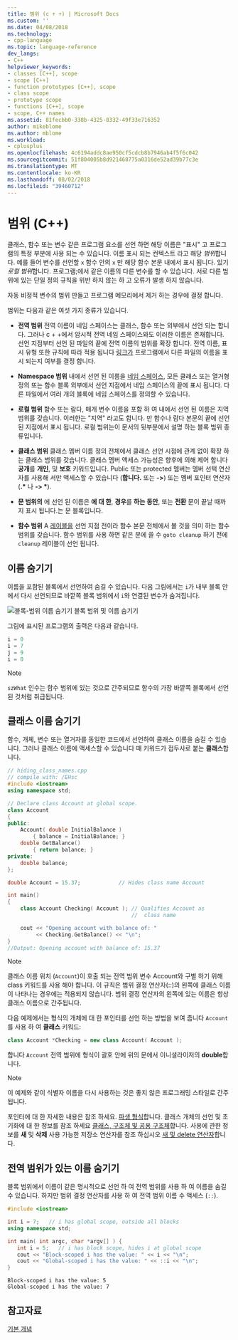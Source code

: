 ```yaml
---
title: 범위 (c + +) | Microsoft Docs
ms.custom: ''
ms.date: 04/08/2018
ms.technology:
- cpp-language
ms.topic: language-reference
dev_langs:
- C++
helpviewer_keywords:
- classes [C++], scope
- scope [C++]
- function prototypes [C++], scope
- class scope
- prototype scope
- functions [C++], scope
- scope, C++ names
ms.assetid: 81fecbb0-338b-4325-8332-49f33e716352
author: mikeblome
ms.author: mblome
ms.workload:
- cplusplus
ms.openlocfilehash: 4c6194addc8ae950cf5cdcb8b7946ab4f5f6c042
ms.sourcegitcommit: 51f804005b8d921468775a0316de52ad39b77c3e
ms.translationtype: MT
ms.contentlocale: ko-KR
ms.lasthandoff: 08/02/2018
ms.locfileid: "39460712"
---
```

# <a name="scope-c"></a>범위 (C++)

클래스, 함수 또는 변수 같은 프로그램 요소를 선언 하면 해당 이름은 "표시" 고 프로그램의 특정 부분에 사용 되는 수 있습니다. 이름 표시 되는 컨텍스트 라고 해당 *범위*합니다. 예를 들어 변수를 선언할 `x` 함수 안의 `x` 만 해당 함수 본문 내에서 표시 됩니다. 있기 *로컬 범위*합니다. 프로그램;에서 같은 이름의 다른 변수를 할 수 있습니다. 서로 다른 범위에 있는 단일 정의 규칙을 위반 하지 않는 하 고 오류가 발생 하지 않습니다.

자동 비정적 변수의 범위 만들고 프로그램 메모리에서 제거 하는 경우에 결정 합니다. 

범위는 다음과 같은 여섯 가지 종류가 있습니다.

- **전역 범위** 전역 이름이 네임 스페이스는 클래스, 함수 또는 외부에서 선언 되는 합니다. 그러나 c + +에서 암시적 전역 네임 스페이스와도 이러한 이름은 존재합니다. 선언 지점부터 선언 된 파일의 끝에 전역 이름의 범위를 확장 합니다. 전역 이름, 표시 유형 또한 규칙에 따라 적용 됩니다 [링크가](program-and-linkage-cpp.md) 프로그램에서 다른 파일의 이름을 표시 되는지 여부를 결정 합니다.

- **Namespace 범위** 내에서 선언 된 이름을 [네임 스페이스](namespaces-cpp.md), 모든 클래스 또는 열거형 정의 또는 함수 블록 외부에서 선언 지점에서 네임 스페이스의 끝에 표시 됩니다. 다른 파일에서 여러 개의 블록에 네임 스페이스를 정의할 수 있습니다.

- **로컬 범위** 함수 또는 람다, 매개 변수 이름을 포함 하 여 내에서 선언 된 이름은 지역 범위를 갖습니다. 이러한는 "지역" 라고도 합니다. 만 함수나 람다 본문의 끝에 선언 된 지점에서 표시 됩니다. 로컬 범위는이 문서의 뒷부분에서 설명 하는 블록 범위 종류입니다.

- **클래스 범위** 클래스 멤버 이름 정의 전체에서 클래스 선언 시점에 관계 없이 확장 하는 클래스 범위를 갖습니다. 클래스 멤버 액세스 가능성은 향후에 의해 제어 합니다 **공개**를 **개인**, 및 **보호** 키워드입니다. Public 또는 protected 멤버는 멤버 선택 연산자를 사용해 서만 액세스할 수 있습니다 (**합니다.** 또는 **->**) 또는 멤버 포인터 연산자 (**.\***  나 **-> \***).

- **문 범위의** 에 선언 된 이름은 **에 대 한**, **경우**를 **하는 동안**, 또는 **전환** 문이 끝날 때까지 표시 됩니다.는 문 블록입니다.

- **함수 범위** A [레이블을](labeled-statements.md) 선언 지점 전이라 함수 본문 전체에서 볼 것을 의미 하는 함수 범위를 갖습니다. 함수 범위를 사용 하면 같은 문에 쓸 수 `goto cleanup` 하기 전에 `cleanup` 레이블이 선언 됩니다.

## <a name="hiding-names"></a>이름 숨기기

이름을 포함된 블록에서 선언하여 숨길 수 있습니다. 다음 그림에서는 `i`가 내부 블록 안에서 다시 선언되므로 바깥쪽 블록 범위에서 `i`와 연결된 변수가 숨겨집니다.

 ![블록&#45;범위 이름 숨기기](../cpp/media/vc38sf1.png "vc38SF1") 블록 범위 및 이름 숨기기

 그림에 표시된 프로그램의 출력은 다음과 같습니다.

```cpp
i = 0
i = 7
j = 9
i = 0
```

> [!NOTE]
> `szWhat` 인수는 함수 범위에 있는 것으로 간주되므로 함수의 가장 바깥쪽 블록에서 선언된 것처럼 취급됩니다.

## <a name="hiding-class-names"></a>클래스 이름 숨기기

 함수, 개체, 변수 또는 열거자를 동일한 코드에서 선언하여 클래스 이름을 숨길 수 있습니다. 그러나 클래스 이름에 액세스할 수 있습니다 때 키워드가 접두사로 붙는 **클래스**합니다.

```cpp
// hiding_class_names.cpp
// compile with: /EHsc
#include <iostream>
using namespace std;

// Declare class Account at global scope.
class Account
{
public:
    Account( double InitialBalance )
        { balance = InitialBalance; }
    double GetBalance()
        { return balance; }
private:
    double balance;
};

double Account = 15.37;            // Hides class name Account

int main()
{
    class Account Checking( Account ); // Qualifies Account as 
                                       //  class name

    cout << "Opening account with balance of: "
         << Checking.GetBalance() << "\n";
}
//Output: Opening account with balance of: 15.37
```

> [!NOTE]
> 클래스 이름 위치 (`Account`)이 호출 되는 전역 범위 변수 Account와 구별 하기 위해 class 키워드를 사용 해야 합니다. 이 규칙은 범위 결정 연산자(::)의 왼쪽에 클래스 이름이 나타나는 경우에는 적용되지 않습니다. 범위 결정 연산자의 왼쪽에 있는 이름은 항상 클래스 이름으로 간주됩니다.

 다음 예제에서는 형식의 개체에 대 한 포인터를 선언 하는 방법을 보여 줍니다 `Account` 를 사용 하 여 **클래스** 키워드:

```cpp
class Account *Checking = new class Account( Account );
```

 합니다 `Account` 전역 범위에 형식이 괄호 안에 위의 문에서 이니셜라이저의 **double**합니다.

> [!NOTE]
> 이 예제와 같이 식별자 이름을 다시 사용하는 것은 좋지 않은 프로그래밍 스타일로 간주됩니다.

 포인터에 대 한 자세한 내용은 참조 하세요. [파생 형식](http://msdn.microsoft.com/aa14183c-02fe-4d81-95fe-beddb0c01c7c)합니다. 클래스 개체의 선언 및 초기화에 대 한 정보를 참조 하세요 [클래스, 구조체 및 공용 구조체](../cpp/classes-and-structs-cpp.md)합니다. 사용에 관한 정보를 **새** 및 **삭제** 사용 가능한 저장소 연산자를 참조 하십시오 [새 및 delete 연산자](new-and-delete-operators.md)합니다.

## <a name="hiding-names-with-global-scope"></a>전역 범위가 있는 이름 숨기기

 블록 범위에서 이름이 같은 명시적으로 선언 하 여 전역 범위를 사용 하 여 이름을 숨길 수 있습니다. 하지만 범위 결정 연산자를 사용 하 여 전역 범위 이름 수 액세스 (`::`).

```cpp
#include <iostream>

int i = 7;   // i has global scope, outside all blocks
using namespace std;

int main( int argc, char *argv[] ) {
   int i = 5;   // i has block scope, hides i at global scope
   cout << "Block-scoped i has the value: " << i << "\n";
   cout << "Global-scoped i has the value: " << ::i << "\n";
}
```

```Output
Block-scoped i has the value: 5
Global-scoped i has the value: 7
```

## <a name="see-also"></a>참고자료
 [기본 개념](../cpp/basic-concepts-cpp.md)